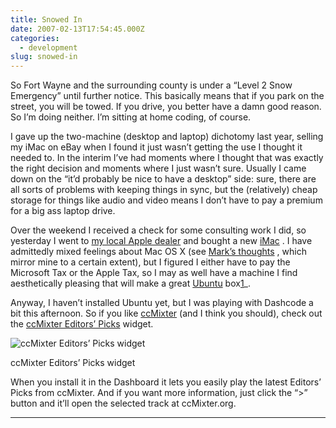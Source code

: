 ```yaml
---
title: Snowed In
date: 2007-02-13T17:54:45.000Z
categories:
  - development
slug: snowed-in
---
```

So Fort Wayne and the surrounding county is under a “Level 2 Snow Emergency” until further notice. This basically means that if you park on the street, you will be towed. If you drive, you better have a damn good reason. So I’m doing neither. I’m sitting at home coding, of course.

I gave up the two-machine (desktop and laptop) dichotomy last year, selling my iMac on eBay when I found it just wasn’t getting the use I thought it needed to. In the interim I’ve had moments where I thought that was exactly the right decision and moments where I just wasn’t sure. Usually I came down on the “it’d probably be nice to have a desktop” side: sure, there are all sorts of problems with keeping things in sync, but the (relatively) cheap storage for things like audio and video means I don’t have to pay a premium for a big ass laptop drive.

Over the weekend I received a check for some consulting work I did, so yesterday I went to [my local Apple dealer][1]  and bought a new [iMac][2] . I have admittedly mixed feelings about Mac OS X (see [Mark’s thoughts][3] , which mirror mine to a certain extent), but I figured I either have to pay the Microsoft Tax or the Apple Tax, so I may as well have a machine I find aesthetically pleasing that will make a great [Ubuntu][4]  box[1]_.

Anyway, I haven’t installed Ubuntu yet, but I was playing with Dashcode a bit this afternoon. So if you like [ccMixter][5]  (and I think you should), check out the [ccMixter Editors’ Picks][6]  widget.

<div class="figure align-center">
  <img alt="ccMixter Editors’ Picks widget" src="http://yergler.net/blog/wp-content/uploads/2007/02/widget_screen.png" />

  <p class="caption">
    ccMixter Editors’ Picks widget
  </p>
</div>

When you install it in the Dashboard it lets you easily play the latest Editors’ Picks from ccMixter. And if you want more information, just click the “>” button and it’ll open the selected track at ccMixter.org.

---



 [1]: http://sweetwater.com
 [2]: http://apple.com/imac
 [3]: http://diveintomark.org/archives/2006/06/02/when-the-bough-breaks
 [4]: http://www.ubuntu.com/
 [5]: http://ccmixter.org
 [6]: http://wiki.creativecommons.org/CcMixterWidget
